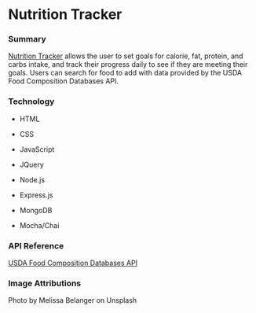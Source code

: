 # Nutrition Tracker

### Summary 
[Nutrition Tracker](https://mighty-waters-49294.herokuapp.com/) allows the user to set goals for calorie, fat, protein, and carbs intake, and track their progress daily to see if they are meeting their goals. Users can search for food to add with data provided by the USDA Food Composition Databases API.

### Technology 
* HTML
* CSS
* JavaScript
* JQuery

* Node.js
* Express.js
* MongoDB
* Mocha/Chai

### API Reference
[USDA Food Composition Databases API](https://ndb.nal.usda.gov/ndb/doc/index)


### Image Attributions
Photo by Melissa Belanger on Unsplash